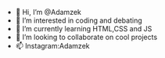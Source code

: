 - 👋 Hi, I’m @Adamzek
- 👀 I’m interested in coding and debating
- 🌱 I’m currently learning HTML,CSS and JS
- 💞️ I’m looking to collaborate on cool projects
- 📫 Instagram:Adamzek
<!--- ⚡ Fun fact: ... --->

<!---
Adamzek/Adamzek is a ✨ special ✨ repository because its `README.md` (this file) appears on your GitHub profile.
You can click the Preview link to take a look at your changes.
--->
